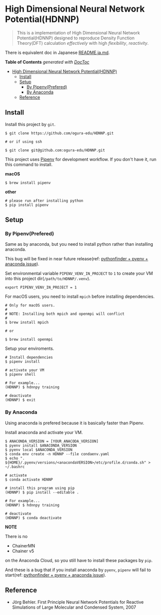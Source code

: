 # High Dimensional Neural Network Potential(HDNNP)

> This is a implementation of High Dimensional Neural Network Potential(HDNNP) designed to reproduce Density Function Theory(DFT) calculation *effectively* with high *flexibility*, *reactivity*.

There is equivalent doc in Japanese [README.ja.md](https://github.com/ogura-edu/HDNNP/blob/master/README.ja.md).

<!-- START doctoc generated TOC please keep comment here to allow auto update -->
<!-- DON'T EDIT THIS SECTION, INSTEAD RE-RUN doctoc TO UPDATE -->
**Table of Contents**  *generated with [DocToc](https://github.com/thlorenz/doctoc)*

- [High Dimensional Neural Network Potential(HDNNP)](#high-dimensional-neural-network-potentialhdnnp)
  - [Install](#install)
  - [Setup](#setup)
    - [By Pipenv(Prefered)](#by-pipenvprefered)
    - [By Anaconda](#by-anaconda)
  - [Reference](#reference)

<!-- END doctoc generated TOC please keep comment here to allow auto update -->

## Install

Install this project by `git`.

```shell
$ git clone https://github.com/ogura-edu/HDNNP.git

# or if using ssh

$ git clone git@github.com:ogura-edu/HDNNP.git
```

This project uses [Pipenv](https://github.com/pypa/pipenv) for development workflow. If you don't have it, run this command to install.


**macOS**

```shell
$ brew install pipenv
```

**other**

```shell
# please run after installing python 
$ pip install pipenv
```

## Setup
### By Pipenv(Prefered)

Same as by anaconda, but you need to install python rather than installing anaconda. 

This bug will be fixed in near future release(ref: [pythonfinder + pyenv + anaconda issue](https://github.com/pypa/pipenv/issues/3044)).

Set environmental variable `PIPENV_VENV_IN_PROJECT` to `1` to create your VM into this project dir(`/path/to/HDNNP/.venv`).

```shell
export PIPENV_VENV_IN_PROJECT = 1
```

For macOS users, you need to install `mpich` before installing dependencies.

```shell
# Only for macOS users. 
#
# NOTE: Installing both mpich and openmpi will conflict
#
$ brew install mpich

# or

$ brew install openmpi
```

Setup your enviroments.

```shell
# Install dependencies
$ pipenv install

# activate your VM
$ pipenv shell

# For example...
(HDNNP) $ hdnnpy training

# deactivate
(HDNNP) $ exit
```

### By Anaconda

Using anaconda is prefered because it is basically faster than Pipenv.

Install anaconda and activate your VM.

```shell
$ ANACONDA_VERSION = [YOUR_ANACODA_VERSION]
$ pyenv install $ANACONDA_VERSION
$ pyenv local $ANACONDA_VERSION
$ conda env create -n HDNNP --file condaenv.yaml
$ echo ". ${HOME}/.pyenv/versions/<anacondaVERSION>/etc/profile.d/conda.sh" > ~/.bashrc

# activate
$ conda activate HDNNP

# install this program using pip
(HDNNP) $ pip install --editable .

# For example...
(HDNNP) $ hdnnpy training

# deactivate
(HDNNP) $ conda deactivate
```

**NOTE** 

There is no

- ChainerMN
- Chainer v5

on the Anaconda Cloud, so you still have to install these packages by `pip`.

And these is a bug that if you install anaconda by `pyenv`, `pipenv` will fail to start(ref: [pythonfinder + pyenv + anaconda issue](https://github.com/pypa/pipenv/issues/3044)).

## Reference

- Jörg Behler. First Principle Neural Network Potentials for Reactive Simulations of Large Molecular and Condensed System, 2007
